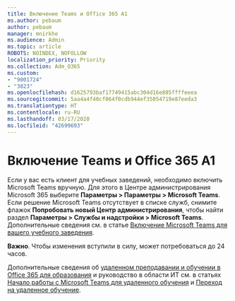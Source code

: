 ```yaml
---
title: Включение Teams и Office 365 A1
ms.author: pebaum
author: pebaum
manager: mnirkhe
ms.audience: Admin
ms.topic: article
ROBOTS: NOINDEX, NOFOLLOW
localization_priority: Priority
ms.collection: Adm_O365
ms.custom:
- "9001724"
- "3823"
ms.openlocfilehash: d1625793baf17749415abc304d16e885ffffeeea
ms.sourcegitcommit: 5aa4a4f40cf064f0cdb944ef35054719e87eeda3
ms.translationtype: HT
ms.contentlocale: ru-RU
ms.lasthandoff: 03/17/2020
ms.locfileid: "42699693"
---
```

# <a name="enabling-teams-and-office-365-a1"></a>Включение Teams и Office 365 A1

Если у вас есть клиент для учебных заведений, необходимо включить Microsoft Teams вручную. Для этого в Центре администрирования Microsoft 365 выберите **Параметры > Параметры > Microsoft Teams**. Если решение Microsoft Teams отсутствует в списке служб, снимите флажок **Попробовать новый Центр администрирования**, чтобы найти раздел **Параметры > Службы и надстройки > Microsoft Teams**. Дополнительные сведения см. в статье [Включение Microsoft Teams для вашего учебного заведения](https://docs.microsoft.com/microsoft-365/education/intune-edu-trial/enable-microsoft-teams#enable-microsoft-teams-for-your-school-1).

**Важно**. Чтобы изменения вступили в силу, может потребоваться до 24 часов. 

Дополнительные сведения об [удаленном преподавании и обучении в Office 365 для образования](https://support.office.com/article/remote-teaching-and-learning-in-office-365-education-f651ccae-7b65-478b-8366-51bb884025c4) и руководство в области ИТ см. в статьях [Начало работы с Microsoft Teams для удаленного обучения](https://docs.microsoft.com/MicrosoftTeams/remote-learning-edu) и [Переход на удаленное обучение](https://www.microsoft.com/education/remote-learning).

 

